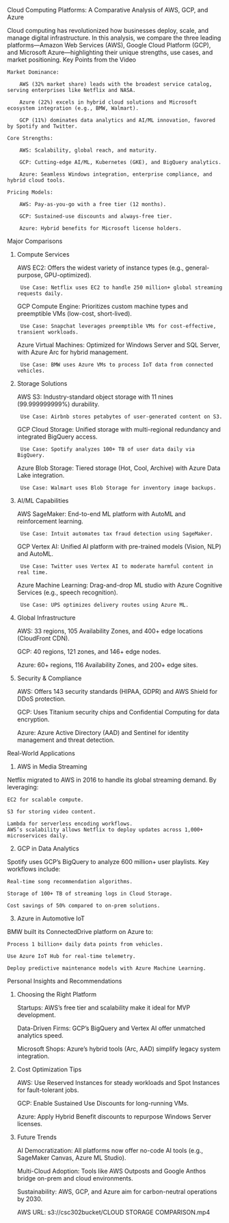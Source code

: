 Cloud Computing Platforms: A Comparative Analysis of AWS, GCP, and Azure

Cloud computing has revolutionized how businesses deploy, scale, and manage digital infrastructure. In this analysis, we compare the three leading platforms—Amazon Web Services (AWS), Google Cloud Platform (GCP), and Microsoft Azure—highlighting their unique strengths, use cases, and market positioning.
Key Points from the Video

    Market Dominance:

        AWS (32% market share) leads with the broadest service catalog, serving enterprises like Netflix and NASA.

        Azure (22%) excels in hybrid cloud solutions and Microsoft ecosystem integration (e.g., BMW, Walmart).

        GCP (11%) dominates data analytics and AI/ML innovation, favored by Spotify and Twitter.

    Core Strengths:

        AWS: Scalability, global reach, and maturity.

        GCP: Cutting-edge AI/ML, Kubernetes (GKE), and BigQuery analytics.

        Azure: Seamless Windows integration, enterprise compliance, and hybrid cloud tools.

    Pricing Models:

        AWS: Pay-as-you-go with a free tier (12 months).

        GCP: Sustained-use discounts and always-free tier.

        Azure: Hybrid benefits for Microsoft license holders.

Major Comparisons
1. Compute Services

    AWS EC2: Offers the widest variety of instance types (e.g., general-purpose, GPU-optimized).

        Use Case: Netflix uses EC2 to handle 250 million+ global streaming requests daily.

    GCP Compute Engine: Prioritizes custom machine types and preemptible VMs (low-cost, short-lived).

        Use Case: Snapchat leverages preemptible VMs for cost-effective, transient workloads.

    Azure Virtual Machines: Optimized for Windows Server and SQL Server, with Azure Arc for hybrid management.

        Use Case: BMW uses Azure VMs to process IoT data from connected vehicles.

2. Storage Solutions

    AWS S3: Industry-standard object storage with 11 nines (99.999999999%) durability.

        Use Case: Airbnb stores petabytes of user-generated content on S3.

    GCP Cloud Storage: Unified storage with multi-regional redundancy and integrated BigQuery access.

        Use Case: Spotify analyzes 100+ TB of user data daily via BigQuery.

    Azure Blob Storage: Tiered storage (Hot, Cool, Archive) with Azure Data Lake integration.

        Use Case: Walmart uses Blob Storage for inventory image backups.

3. AI/ML Capabilities

    AWS SageMaker: End-to-end ML platform with AutoML and reinforcement learning.

        Use Case: Intuit automates tax fraud detection using SageMaker.

    GCP Vertex AI: Unified AI platform with pre-trained models (Vision, NLP) and AutoML.

        Use Case: Twitter uses Vertex AI to moderate harmful content in real time.

    Azure Machine Learning: Drag-and-drop ML studio with Azure Cognitive Services (e.g., speech recognition).

        Use Case: UPS optimizes delivery routes using Azure ML.

4. Global Infrastructure

    AWS: 33 regions, 105 Availability Zones, and 400+ edge locations (CloudFront CDN).

    GCP: 40 regions, 121 zones, and 146+ edge nodes.

    Azure: 60+ regions, 116 Availability Zones, and 200+ edge sites.

5. Security & Compliance

    AWS: Offers 143 security standards (HIPAA, GDPR) and AWS Shield for DDoS protection.

    GCP: Uses Titanium security chips and Confidential Computing for data encryption.

    Azure: Azure Active Directory (AAD) and Sentinel for identity management and threat detection.

Real-World Applications
1. AWS in Media Streaming

Netflix migrated to AWS in 2016 to handle its global streaming demand. By leveraging:

    EC2 for scalable compute.

    S3 for storing video content.

    Lambda for serverless encoding workflows.
    AWS’s scalability allows Netflix to deploy updates across 1,000+ microservices daily.

2. GCP in Data Analytics

Spotify uses GCP’s BigQuery to analyze 600 million+ user playlists. Key workflows include:

    Real-time song recommendation algorithms.

    Storage of 100+ TB of streaming logs in Cloud Storage.

    Cost savings of 50% compared to on-prem solutions.

3. Azure in Automotive IoT

BMW built its ConnectedDrive platform on Azure to:

    Process 1 billion+ daily data points from vehicles.

    Use Azure IoT Hub for real-time telemetry.

    Deploy predictive maintenance models with Azure Machine Learning.

Personal Insights and Recommendations
1. Choosing the Right Platform

    Startups: AWS’s free tier and scalability make it ideal for MVP development.

    Data-Driven Firms: GCP’s BigQuery and Vertex AI offer unmatched analytics speed.

    Microsoft Shops: Azure’s hybrid tools (Arc, AAD) simplify legacy system integration.

2. Cost Optimization Tips

    AWS: Use Reserved Instances for steady workloads and Spot Instances for fault-tolerant jobs.

    GCP: Enable Sustained Use Discounts for long-running VMs.

    Azure: Apply Hybrid Benefit discounts to repurpose Windows Server licenses.

3. Future Trends

    AI Democratization: All platforms now offer no-code AI tools (e.g., SageMaker Canvas, Azure ML Studio).

    Multi-Cloud Adoption: Tools like AWS Outposts and Google Anthos bridge on-prem and cloud environments.

    Sustainability: AWS, GCP, and Azure aim for carbon-neutral operations by 2030.

   AWS URL: s3://csc302bucket/CLOUD STORAGE COMPARISON.mp4
